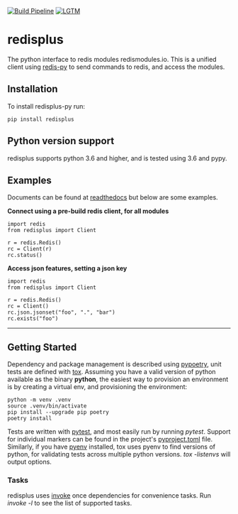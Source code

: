 [![Build Pipeline](https://github.com/redislabsmodules/redisplus-py/actions/workflows/tox-build.yml/badge.svg)](https://github.com/redislabsmodules/redisplus-py)
[![LGTM](https://img.shields.io/lgtm/alerts/g/RedisLabsModules/redisplus-py.svg?logo=lgtm&logoWidth=18)](https://lgtm.com/projects/g/RedisLabsModules/redisplus-py/alerts/)

# redisplus

The python interface to redis modules redismodules.io. This is a unified client using [redis-py](https://github.com/andymccurdy/redis-py) to send commands to redis, and access the modules.

## Installation

To install redisplus-py run:

```pip install redisplus```

## Python version support

redisplus supports python 3.6 and higher, and is tested using 3.6 and pypy.

## Examples

Documents can be found at [readthedocs](http://placeholder) but below are some examples.

**Connect using a pre-build redis client, for all modules**
```
import redis
from redisplus import Client

r = redis.Redis()
rc = Client(r)
rc.status()
```

**Access json features, setting a json key**

```
import redis
from redisplus import Client

r = redis.Redis()
rc = Client()
rc.json.jsonset("foo", ".", "bar")
rc.exists("foo")
```

----------------------------------------------------------------------------------------------------

## Getting Started

Dependency and package management is described using [pypoetry](https://python-poetry.org/), unit tests are defined with [tox](https://tox.readthedocs.io/en/latest/). Assuming you have a valid version of python available as the binary **python**, the easiest way to provision an environment is by creating a virtual env, and provisioning the environment:

```
python -m venv .venv
source .venv/bin/activate
pip install --upgrade pip poetry
poetry install
```

Tests are written with [pytest](https://docs.pytest.org), and most easily run by running *pytest*. Support for individual markers can be found in the project's [pyproject.toml](pyproject.toml) file. Similarly, if you have [pyenv](https://github.com/pyenv/pyenv) installed, tox uses pyenv to find versions of python, for validating tests across multiple python versions. *tox -listenvs* will output options.

### Tasks

redisplus uses [invoke](https://pyinvoke.org) once dependencies for convenience tasks. Run *invoke -l* to see the list of supported tasks.
